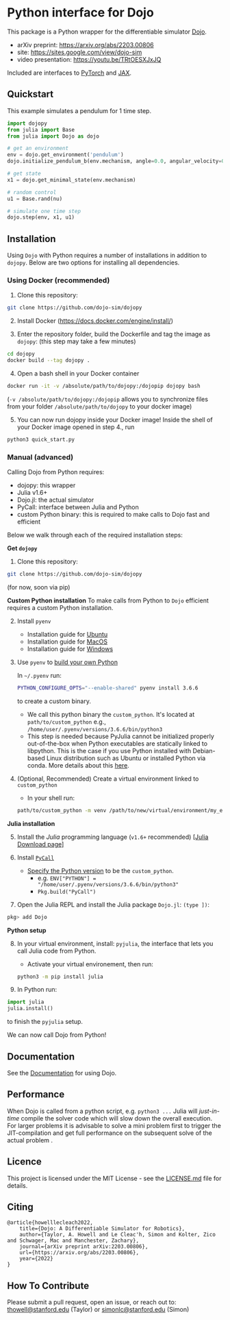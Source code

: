 # Python interface for Dojo

This package is a Python wrapper for the differentiable simulator [Dojo](https://github.com/dojo-sim/Dojo.jl).
- arXiv preprint: https://arxiv.org/abs/2203.00806
- site: https://sites.google.com/view/dojo-sim
- video presentation: https://youtu.be/TRtOESXJxJQ

Included are interfaces to [PyTorch](https://github.com/pytorch/pytorch) and [JAX](https://github.com/google/jax).

## Quickstart 
This example simulates a pendulum for 1 time step.
```python
import dojopy 
from julia import Base
from julia import Dojo as dojo

# get an environment
env = dojo.get_environment('pendulum')
dojo.initialize_pendulum_b(env.mechanism, angle=0.0, angular_velocity=0.0)

# get state
x1 = dojo.get_minimal_state(env.mechanism)

# random control
u1 = Base.rand(nu)

# simulate one time step
dojo.step(env, x1, u1)
```

## Installation
Using `Dojo` with Python requires a number of installations in addition to `dojopy`. Below are two options for installing all dependencies.


### Using Docker (recommended)
1. Clone this repository: 

```bash
git clone https://github.com/dojo-sim/dojopy
```

2. Install Docker (https://docs.docker.com/engine/install/)

3. Enter the repository folder, build the Dockerfile and tag the image as `dojopy`: (this step may take a few minutes)

```bash
cd dojopy
docker build --tag dojopy .
```

4. Open a bash shell in your Docker container
```bash
docker run -it -v /absolute/path/to/dojopy:/dojopip dojopy bash
```
(`-v /absolute/path/to/dojopy:/dojopip` allows you to synchronize files from your folder `/absolute/path/to/dojopy` to your docker image)


5. You can now run dojopy inside your Docker image!
Inside the shell of your Docker image opened in step 4., run
```bash
python3 quick_start.py
```

### Manual (advanced)
Calling Dojo from Python requires: 
- dojopy: this wrapper
- Julia v1.6+
- Dojo.jl: the actual simulator
- PyCall: interface between Julia and Python 
- custom Python binary: this is required to make calls to Dojo fast and efficient 

Below we walk through each of the required installation steps: 

**Get `dojopy`**
1. Clone this repository: 

```bash
git clone https://github.com/dojo-sim/dojopy
```
(for now, soon via pip)

**Custom Python installation**
To make calls from Python to `Dojo` efficient requires a custom Python installation. 

2. Install `pyenv`
    - Installation guide for [Ubuntu](https://www.liquidweb.com/kb/how-to-install-pyenv-on-ubuntu-18-04/)
    - Installation guide for [MacOS](https://binx.io/blog/2019/04/12/installing-pyenv-on-macos/)
    - Installation guide for [Windows](https://github.com/pyenv-win/pyenv-win)

3. Use `pyenv` to [build your own Python](https://pyjulia.readthedocs.io/en/stable/troubleshooting.html#ultimate-fix-build-your-own-python)
    
    In `~/.pyenv` run: 

    ```bash
    PYTHON_CONFIGURE_OPTS="--enable-shared" pyenv install 3.6.6
    ```

    to create a custom binary.

    - We call this python binary the `custom_python`. It's located at `path/to/custom_python` e.g., `/home/user/.pyenv/versions/3.6.6/bin/python3` 
    - This step is needed because PyJulia cannot be initialized properly out-of-the-box when Python executables are statically linked to libpython. This is the case if you use Python installed with Debian-based Linux distribution such as Ubuntu or installed Python via conda. More details about this [here](https://pyjulia.readthedocs.io/en/stable/troubleshooting.html#ultimate-fix-build-your-own-python).

4. (Optional, Recommended) Create a virtual environment linked to `custom_python`
    - In your shell run: 

    ```bash
    path/to/custom_python -m venv /path/to/new/virtual/environment/my_env
    ```

**Julia installation**

5. Install the *Julia* programming language (`v1.6+` recommended) [[Julia Download page]](https://julialang.org/downloads/)

6. Install [`PyCall`](https://github.com/JuliaPy/PyCall.jl)
     - [Specify the Python version](https://github.com/JuliaPy/PyCall.jl#specifying-the-python-version) to be the `custom_python`.
        - e.g. `ENV["PYTHON"] = "/home/user/.pyenv/versions/3.6.6/bin/python3"`
        - `Pkg.build("PyCall")`
   
7. Open the Julia REPL and install the Julia package `Dojo.jl`: `(type ])`: 
```julia
pkg> add Dojo
```

**Python setup**

8. In your virtual environment, install: `pyjulia`, the interface that lets you call Julia code from Python. 
    - Activate your virtual environement, then run:
    ```bash
    python3 -m pip install julia
    ```

9. In Python run:
```python
import julia
julia.install()
```
to finish the `pyjulia` setup.

We can now call Dojo from Python!

## Documentation
See the [Documentation](https://dojo-sim.github.io/Dojo.jl/dev/) for using Dojo.

## Performance
When Dojo is called from a python script, e.g. `python3 ...` Julia will *just-in-time* compile the solver code which will slow down the overall execution. For larger problems it is advisable to solve a mini problem first to trigger the JIT-compilation and get full performance on the subsequent solve of the actual problem .

## Licence
This project is licensed under the MIT License - see the [LICENSE.md](LICENSE.md) file for details.

## Citing
```
@article{howelllecleach2022,
	title={Dojo: A Differentiable Simulator for Robotics},
	author={Taylor, A. Howell and Le Cleac'h, Simon and Kolter, Zico and Schwager, Mac and Manchester, Zachary},
	journal={arXiv preprint arXiv:2203.00806},
	url={https://arxiv.org/abs/2203.00806},
	year={2022}
}
```

## How To Contribute
Please submit a pull request, open an issue, or reach out to: thowell@stanford.edu (Taylor) or simonlc@stanford.edu (Simon)

